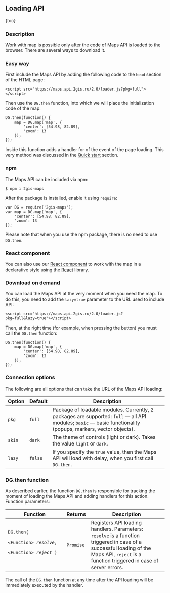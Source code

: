 ## Loading API

{toc}

### Description

Work with map is possible only after the code of Maps API is loaded to the browser.
There are several ways to download it.

### Easy way

First include the Maps API by adding the following code to the <code>head</code> section of the HTML page:

    <script src="https://maps.api.2gis.ru/2.0/loader.js?pkg=full"></script>

Then use the <code>DG.then</code> function, into which we will place the initialization code of the map:

    DG.then(function() {
        map = DG.map('map', {
            'center': [54.98, 82.89],
            'zoom': 13
        });
    });

Inside this function adds a handler for of the event of the page loading.
This very method was discussed in the [Quick start](/doc/maps/en/quickstart) section.

### npm

The Maps API can be included via npm:

    $ npm i 2gis-maps

After the package is installed, enable it using <code>require</code>:

    var DG = require('2gis-maps');
    var map = DG.map('map', {
        'center': [54.98, 82.89],
        'zoom': 13
    });

Please note that when you use the npm package, there is no need to use <code>DG.then</code>.

### React component

You can also use our [React component](https://github.com/2gis/2gis-maps-react) to work with the map
in a declarative style using the [React](https://github.com/facebook/react) library.

### Download on demand

You can load the Maps API at the very moment when you need the map. To do this, you need to add the
<code>lazy=true</code> parameter to the URL used to include API:

    <script src="https://maps.api.2gis.ru/2.0/loader.js?pkg=full&lazy=true"></script>

Then, at the right time (for example, when pressing the button) you must call the <code>DG.then</code> function:

    DG.then(function() {
        map = DG.map('map', {
            'center': [54.98, 82.89],
            'zoom': 13
        });
    });

### Connection options

The following are all options that can take the URL of the Maps API loading:

<table>
    <thead>
        <tr>
            <th>Option</th>
            <th>Default</th>
            <th>Description</th>
        </tr>
    </thead>
    <tbody>
        <tr id="loading-pkg">
            <td><code>pkg</code></td>
            <td><code>full</code></td>
            <td>Package of loadable modules. Currently, 2 packages are supported: <code>full</code> — all API modules;
                <code>basic</code> — basic functionality (popups, markers, vector objects).</td>
        </tr>
        <tr>
            <td><code>skin</code></td>
            <td><code>dark</code></td>
            <td>The theme of controls (light or dark). Takes the value <code>light</code> or <code>dark</code>.</td>
        </tr>
        <tr>
            <td><code>lazy</code></td>
            <td><code>false</code></td>
            <td>If you specify the <code>true</code> value, then the Maps API will load with delay,
                when you first call <code>DG.then</code>.</td>
        </tr>
    </tbody>
</table>

### DG.then function

As described earlier, the function <code>DG.then</code> is responsible for tracking the moment of loading the Maps API
and adding handlers for this action. Function parameters:

<table>
    <thead>
        <tr>
            <th>Function</th>
            <th>Returns</th>
            <th>Description</th>
        </tr>
    </thead>
    <tbody>
        <tr>
            <td><code>DG.then</b>(
                <nobr>&lt;Function&gt; <i>resolve</i>,</nobr>
                <nobr>&lt;Function&gt; <i>reject</i></nobr>&nbsp;)
            </code></td>
            <td><code>Promise</code></td>
            <td>Registers API loading handlers. Parameters: <code>resolve</code> is a function triggered
                in case of a successful loading of the Maps API, <code>reject</code> is a function triggered
                in case of server errors.</td>
        </tr>
    </tbody>
</table>

The call of the <code>DG.then</code> function at any time after the API loading will be immediately executed by the handler.